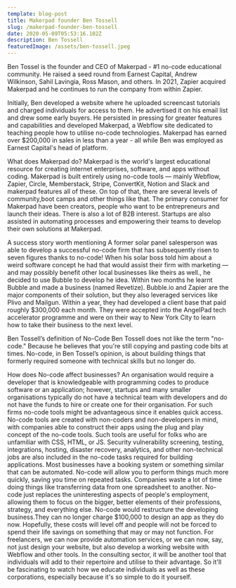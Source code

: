 ```yaml
---
template: blog-post
title: Makerpad founder Ben Tossell
slug: /makerpad-founder-ben-tossell
date: 2020-05-09T05:53:16.102Z
description: Ben Tossell
featuredImage: /assets/ben-tossell.jpeg
---
```


Ben Tossel is the founder and CEO of Makerpad - #1 no-code educational community. He raised a seed round from Earnest Capital, Andrew Wilkinson, Sahil Lavingia, Ross Mason, and others. In 2021, Zapier acquired Makerpad and he continues to run the company from within Zapier.

Initially, Ben developed a website where he uploaded screencast tutorials and charged individuals for access to them. He advertised it on his email list and drew some early buyers. He persisted in pressing for greater features and capabilities and developed Makerpad, a Webflow site dedicated to teaching people how to utilise no-code technologies. Makerpad has earned over $200,000 in sales in less than a year - all while Ben was employed as Earnest Capital's head of platform. 

What does Makerpad do?
Makerpad is the world's largest educational resource for creating internet enterprises, software, and apps without coding. Makerpad is built entirely using no-code tools — mainly Webflow, Zapier, Circle, Memberstack, Stripe, ConvertKit, Notion and Slack and makerpad features all of these. On top of that, there are several levels of community,boot camps and other things like that. The primary consumer for Makerpad have been creators, people who want to be entrepreneurs and launch their ideas. There is also a lot of B2B interest. Startups are also assisted in automating processes and empowering their teams to develop their own solutions at Makerpad. 

A success story worth mentioning
A former solar panel salesperson was able to develop a successful no-code firm that has subsequently risen to seven figures thanks to no-code! When his solar boss told him about a weird software concept he had that would assist their firm with marketing — and may possibly benefit other local businesses like theirs as well., he decided to use Bubble to develop he idea. Within two months he  learnt Bubble and made a business (named Revetize). Bubble.io and Zapier are the major components of their solution, but they also leveraged services like Plivo and Mailgun. Within a year, they had developed a client base that paid roughly $300,000 each month. They were accepted into the AngelPad tech accelerator programme and were on their way to New York City to learn how to take their business to the next level.


Ben Tossell’s definition of No-Code
Ben Tossell does not like the term "no-code." Because he believes that you're still copying and pasting code bits at times. No-code, in Ben Tossel’s opinion, is about building things that formerly required someone with technical skills but no longer do.

How does No-code affect businesses?
An organisation would require a developer that is knowledgeable with programming codes to produce software or an application; however, startups and many smaller organisations typically do not have a technical team with developers and do not have the funds to hire or create one for their organisation. For such firms no-code tools might be advantageous since it enables quick access.
No-code tools are  created with non-coders and non-developers in mind, with companies able to construct their apps using the plug and play concept of the no-code tools. Such tools are useful for folks who are unfamiliar with CSS, HTML, or JS. Security vulnerability screening, testing, integrations, hosting, disaster recovery, analytics, and other non-technical jobs are also included in the no-code tasks required for building applications.
Most businesses have a booking system or something similar that can be automated. No-code will allow you to perform things much more quickly, saving you time on repeated tasks.
Companies waste a lot of time doing things like transferring data from one spreadsheet to another. No-code just replaces the uninteresting aspects of people's employment, allowing them to focus on the bigger, better elements of their professions, strategy, and everything else.
No-code would restructure the developing business.They can no longer charge $100,000 to design an app as they do now. Hopefully, these costs will level off and people will not be forced to spend their life savings on something that may or may not function.
For freelancers, we can now provide automation services, or we can now, say, not just design your website, but also develop a working website with Webflow and other tools. In the consulting sector, it will be another tool that individuals will add to their repertoire and utilise to their advantage. So it'll be fascinating to watch how we educate individuals as well as these corporations, especially because it's so simple to do it yourself.

